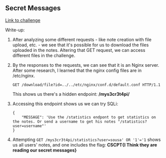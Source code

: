 ## Secret Messages

[Link to challenge](https://training.cybersecuritychallenge.pt/challenges#Secret%20Messages-32)

Write-up:

1. After analyzing some different requests - like note creation with file upload, etc. -
we see that it's possible for us to download the files uploaded in the notes.
Altering that GET request, we can access different files in the challenge.

2. By the responses to the requests, we can see that it is an Nginx server. After some
research, I learned that the nginx config files are in /etc/nginx. <br>

    `GET /download/file?id=../../etc/nginx/conf.d/default.conf HTTP/1.1` <br>

    This shows us there's a hidden endpoint: **/mys3cr3t4pi/**

3. Accessing this endpoint shows us we can try SQLi: <br>
    ```
    {
        "MESSAGE": 'Use the /statistics endpont to get statistics on the notes. Or send a username to get his notes "/statistics?user=username"'
    }
    ```

4. Attempting `GET /mys3cr3t4pi/statistics?user=sousa' OR '1'='1` shows us all users' notes,
and one includes the flag: **CSCPT{I Think they are reading our secret messages}**